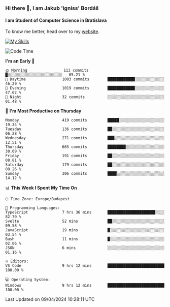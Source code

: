 ### Hi there 👋, I am Jakub 'igniss' Bordáš

#### I am Student of Computer Science in Bratislava
To know me better, head over to my [website](https://bordas.sk).

[![My Skills](https://skillicons.dev/icons?i=js,html,css,figma,svelte,java,kotlin,python,postgresql,typescript,nest,nodejs)](https://bordas.sk)


<!--START_SECTION:waka-->
![Code Time](http://img.shields.io/badge/Code%20Time-1%2C462%20hrs%2014%20mins-blue)

**I'm an Early 🐤** 

```text
🌞 Morning                113 commits         █░░░░░░░░░░░░░░░░░░░░░░░░   05.21 % 
🌆 Daytime                1003 commits        ████████████░░░░░░░░░░░░░   46.29 % 
🌃 Evening                1019 commits        ████████████░░░░░░░░░░░░░   47.02 % 
🌙 Night                  32 commits          ░░░░░░░░░░░░░░░░░░░░░░░░░   01.48 % 
```
📅 **I'm Most Productive on Thursday** 

```text
Monday                   419 commits         █████░░░░░░░░░░░░░░░░░░░░   19.34 % 
Tuesday                  136 commits         ██░░░░░░░░░░░░░░░░░░░░░░░   06.28 % 
Wednesday                271 commits         ███░░░░░░░░░░░░░░░░░░░░░░   12.51 % 
Thursday                 665 commits         ████████░░░░░░░░░░░░░░░░░   30.69 % 
Friday                   191 commits         ██░░░░░░░░░░░░░░░░░░░░░░░   08.81 % 
Saturday                 179 commits         ██░░░░░░░░░░░░░░░░░░░░░░░   08.26 % 
Sunday                   306 commits         ████░░░░░░░░░░░░░░░░░░░░░   14.12 % 
```


📊 **This Week I Spent My Time On** 

```text
🕑︎ Time Zone: Europe/Budapest

💬 Programming Languages: 
TypeScript               7 hrs 36 mins       █████████████████████░░░░   82.70 % 
Svelte                   52 mins             ██░░░░░░░░░░░░░░░░░░░░░░░   09.58 % 
JavaScript               19 mins             █░░░░░░░░░░░░░░░░░░░░░░░░   03.54 % 
Bash                     11 mins             █░░░░░░░░░░░░░░░░░░░░░░░░   02.06 % 
JSON                     6 mins              ░░░░░░░░░░░░░░░░░░░░░░░░░   01.16 % 

🔥 Editors: 
VS Code                  9 hrs 12 mins       █████████████████████████   100.00 % 

💻 Operating System: 
Windows                  9 hrs 12 mins       █████████████████████████   100.00 % 
```


 Last Updated on 09/04/2024 10:28:11 UTC
<!--END_SECTION:waka-->
